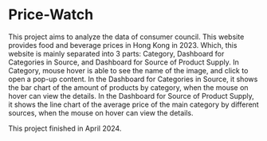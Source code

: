 # Price-Watch
This project aims to analyze the data of consumer council.
This website provides food and beverage prices in Hong Kong in 2023. 
Which, this website is mainly separated into 3 parts: Category, Dashboard for Categories in Source, and Dashboard for Source of Product Supply.
In Category, mouse hover is able to see the name of the image, and click to open a pop-up content.
In the Dashboard for Categories in Source, it shows the bar chart of the amount of products by category, when the mouse on hover can view the details. 
In the Dashboard for Source of Product Supply, it shows the line chart of the average price of the main category by different sources, when the mouse on hover can view the details. 

This project finished in April 2024.
